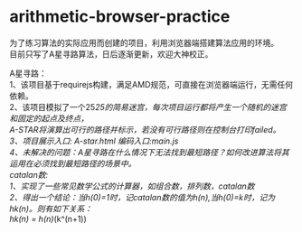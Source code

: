 # arithmetic-browser-practice<br/>
为了练习算法的实际应用而创建的项目，利用浏览器端搭建算法应用的环境。<br/>
目前只写了A星寻路算法，日后逐渐更新，欢迎大神校正。<br/>

A星寻路：<br/>
1、该项目基于requirejs构建，满足AMD规范，可直接在浏览器端运行，无需任何依赖。<br/>
2、该项目模拟了一个25*25的简易迷宫，每次项目运行都将产生一个随机的迷宫和固定的起点及终点，<br/>
   A-STAR将演算出可行的路径并标示，若没有可行路径则在控制台打印failed。<br/>
3、项目展示入口: A-star.html  编码入口:main.js<br/>
4、未解决的问题：A星寻路在什么情况下无法找到最短路径？如何改进算法将其运用在必须找到最短路径的场景中。<br/>
catalan数:<br/>
1、实现了一些常见数学公式的计算器，如组合数，排列数，catalan数<br/>
2、得出一个结论：当h(0)=1时，记catalan数的值为h(n),当h(0)=k时，记为hk(n)。则有如下关系：<br/>
hk(n) = h(n)*(k^(n+1))<br/>